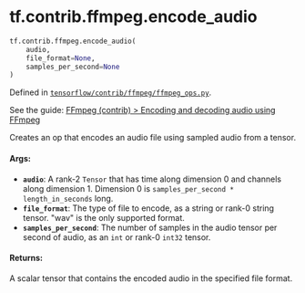 <div itemscope itemtype="http://developers.google.com/ReferenceObject">
<meta itemprop="name" content="tf.contrib.ffmpeg.encode_audio" />
</div>

# tf.contrib.ffmpeg.encode_audio

``` python
tf.contrib.ffmpeg.encode_audio(
    audio,
    file_format=None,
    samples_per_second=None
)
```



Defined in [`tensorflow/contrib/ffmpeg/ffmpeg_ops.py`](https://www.tensorflow.org/code/tensorflow/contrib/ffmpeg/ffmpeg_ops.py).

See the guide: [FFmpeg (contrib) > Encoding and decoding audio using FFmpeg](../../../../../api_guides/python/contrib.ffmpeg.md#Encoding_and_decoding_audio_using_FFmpeg)

Creates an op that encodes an audio file using sampled audio from a tensor.

#### Args:

* <b>`audio`</b>: A rank-2 `Tensor` that has time along dimension 0 and
      channels along dimension 1. Dimension 0 is `samples_per_second *
      length_in_seconds` long.
* <b>`file_format`</b>: The type of file to encode, as a string or rank-0
      string tensor. "wav" is the only supported format.
* <b>`samples_per_second`</b>: The number of samples in the audio tensor per
      second of audio, as an `int` or rank-0 `int32` tensor.


#### Returns:

A scalar tensor that contains the encoded audio in the specified file
format.